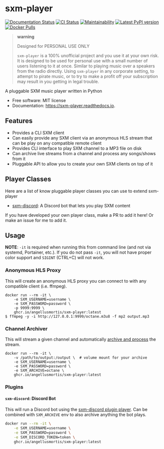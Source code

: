 # sxm-player

[![Documentation Status](https://readthedocs.org/projects/sxm-player/badge/?version=latest)](https://sxm-player.readthedocs.io/en/latest/?badge=latest)
[![CI Status](https://github.com/AngellusMortis/sxm-player/actions/workflows/ci.yml/badge.svg)](https://github.com/AngellusMortis/sxm-player/actions/workflows/ci.yml)
[![Maintainability](https://api.codeclimate.com/v1/badges/afffd386b11a760d80cc/maintainability)](https://codeclimate.com/github/AngellusMortis/sxm-player/maintainability)
[![Latest PyPI version](https://pypip.in/v/sxm-player/badge.png)](https://pypi.org/project/sxm-player/)
[![Docker Pulls](https://img.shields.io/docker/pulls/angellusmortis/sxm-player.svg?style=flat-square)](https://hub.docker.com/r/angellusmortis/sxm-player/)

> **warning**
>
> Designed for PERSONAL USE ONLY
>
> `sxm-player` is a 100% unofficial project and you use it at your own
> risk. It is designed to be used for personal use with a small number
> of users listening to it at once. Similar to playing music over a
> speakers from the radio directly. Using `sxm-player` in any corporate
> setting, to attempt to pirate music, or to try to make a profit off
> your subscription may result in you getting in legal trouble.

A pluggable SXM music player written in Python

- Free software: MIT license
- Documentation: <https://sxm-player.readthedocs.io>.

## Features

- Provides a CLI SXM client
- Can easily provide any SXM client via an anonymous HLS stream that
  can be play on any compatible remote client
- Provides CLI interface to play SXM channel to a MP3 file on disk
- Can archive live streams from a channel and process any songs/shows
  from it
- Pluggable API to allow you to create your own SXM clients on top of
  it

## Player Classes

Here are a list of know pluggable player classes you can use to extend
sxm-player

- [sxm-discord](https://github.com/AngellusMortis/sxm-discord): A
  Discord bot that lets you play SXM content

If you have developed your own player class, make a PR to add it here!
Or make an issue for me to add it.

## Usage

**NOTE**: `-it` is required when running this from command line (and not
via systemd, Portainer, etc.). If you do not pass `-it`, you will not have
proper color support and `SIGINT` (CTRL+C) will not work.

### Anonymous HLS Proxy

This will create an anonymous HLS proxy you can connect to with any
compatible client (i.e. ffmpeg).

``` {.sourceCode .console}
docker run --rm -it \
    -e SXM_USERNAME=username \
    -e SXM_PASSWORD=password \
    -p 9999:9999 \
    ghcr.io/angellusmortis/sxm-player:latest
$ ffmpeg -y -i http://127.0.0.1:9999/octane.m3u8 -f mp2 output.mp3
```

### Channel Archiver

This will stream a given channel and automatically [archive and
process](https://sxm-player.readthedocs.io/en/latest/usage.html) the
stream.

``` {.sourceCode .console}
docker run --rm -it \
    -v /path/to/output:/output \  # volume mount for your archive
    -e SXM_USERNAME=username \
    -e SXM_PASSWORD=password \
    -e SXM_ARCHIVE=octane \
    ghcr.io/angellusmortis/sxm-player:latest
```

### Plugins

#### `sxm-discord`: Discord Bot

This will run a Discord bot using the [sxm-discord plugin
player](https://sxm-discord.readthedocs.io/en/latest/usage.html). Can be
combined with `SXM_ARCHIVE` env to also archive anything the bot plays.

```bash
docker run --rm -it \
    -e SXM_USERNAME=username \
    -e SXM_PASSWORD=password \
    -e SXM_DISCORD_TOKEN=token \
    ghcr.io/angellusmortis/sxm-player:latest
```

